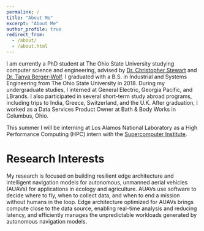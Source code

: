 ```yaml
---
permalink: /
title: "About Me"
excerpt: "About Me"
author_profile: true
redirect_from: 
  - /about/
  - /about.html
---
```


I am currently a PhD student at The Ohio State University studying computer science and engineering, advised by [Dr. Christopher Stewart](https://www.reroutlab.org/) and [Dr. Tanya Berger-Wolf](https://cse.osu.edu/people/berger-wolf.1). I graduated with a B.S. in Industrial and Systems Engineering from The Ohio State University in 2018. During my undergraduate studies, I interned at General Electric, Georgia Pacific, and LBrands. I also participated in several short-term study abroad programs, including trips to India, Greece, Switzerland, and the U.K. After graduation, I worked as a Data Services Product Owner at Bath & Body Works in Columbus, Ohio. 

This summer I will be interning at Los Alamos National Laboratory as a High Performance Computing (HPC) intern with the [Supercomputer Institute](https://www.lanl.gov/projects/national-security-education-center/information-science-technology/summer-schools/cscnsi/index.php).

Research Interests
======

My research is focused on building resilient edge architecture and intelligent navigation models for autonomous, unmanned aerial vehicles (AUAVs) for applications in ecology and agriculture. AUAVs use software to decide where to fly, when to collect data, and when to end a mission without humans in the loop. Edge architecture optimized for AUAVs brings compute close to the data source, enabling real-time analysis and reducing latency, and efficiently manages the unpredictable workloads generated by autonomous navigation models.
